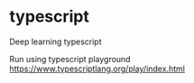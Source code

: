# typescript
Deep learning typescript

Run using typescript playground
https://www.typescriptlang.org/play/index.html
